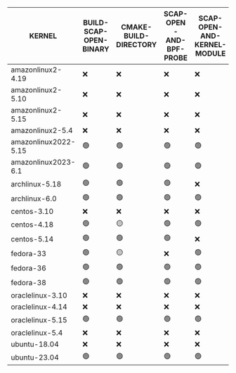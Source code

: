|        KERNEL        | BUILD-SCAP-OPEN-BINARY | CMAKE-BUILD-DIRECTORY | SCAP-OPEN-AND-BPF-PROBE | SCAP-OPEN-AND-KERNEL-MODULE | SCAP-OPEN-AND-MODERN-PROBE | BUILD-BPF-PROBE | BUILD-KERNEL-MODULE |
|----------------------|------------------------|-----------------------|-------------------------|-----------------------------|----------------------------|-----------------|---------------------|
| amazonlinux2-4.19    | ❌                     | ❌                    | ❌                      | ❌                          | ❌                         | ❌              | ❌                  |
| amazonlinux2-5.10    | ❌                     | ❌                    | ❌                      | ❌                          | ❌                         | ❌              | ❌                  |
| amazonlinux2-5.15    | ❌                     | ❌                    | ❌                      | ❌                          | ❌                         | ❌              | ❌                  |
| amazonlinux2-5.4     | ❌                     | ❌                    | ❌                      | ❌                          | ❌                         | ❌              | ❌                  |
| amazonlinux2022-5.15 | 🟢                     | 🟢                    | 🟢                      | 🟢                          | 🟢                         | 🟢              | 🟢                  |
| amazonlinux2023-6.1  | 🟢                     | 🟢                    | 🟢                      | 🟢                          | 🟢                         | 🟢              | 🟢                  |
| archlinux-5.18       | 🟢                     | 🟢                    | 🟢                      | ❌                          | 🟢                         | 🟢              | ❌                  |
| archlinux-6.0        | 🟢                     | 🟢                    | 🟢                      | 🟢                          | 🟢                         | 🟢              | 🟢                  |
| centos-3.10          | ❌                     | ❌                    | ❌                      | ❌                          | ❌                         | ❌              | ❌                  |
| centos-4.18          | 🟢                     | 🟡                    | 🟢                      | 🟢                          | 🟡                         | 🟢              | 🟢                  |
| centos-5.14          | 🟢                     | 🟢                    | 🟢                      | ❌                          | 🟢                         | 🟢              | ❌                  |
| fedora-33            | 🟢                     | 🟡                    | ❌                      | 🟢                          | 🟡                         | 🟢              | 🟢                  |
| fedora-36            | 🟢                     | 🟢                    | 🟢                      | 🟢                          | 🟢                         | 🟢              | 🟢                  |
| fedora-38            | 🟢                     | 🟢                    | 🟢                      | 🟢                          | 🟢                         | 🟢              | 🟢                  |
| oraclelinux-3.10     | ❌                     | ❌                    | ❌                      | ❌                          | ❌                         | ❌              | ❌                  |
| oraclelinux-4.14     | ❌                     | ❌                    | ❌                      | ❌                          | ❌                         | ❌              | ❌                  |
| oraclelinux-5.15     | 🟢                     | 🟢                    | 🟢                      | 🟢                          | 🟢                         | 🟢              | 🟢                  |
| oraclelinux-5.4      | ❌                     | ❌                    | ❌                      | ❌                          | ❌                         | ❌              | ❌                  |
| ubuntu-18.04         | ❌                     | ❌                    | ❌                      | ❌                          | ❌                         | ❌              | ❌                  |
| ubuntu-23.04         | 🟢                     | 🟢                    | 🟢                      | 🟢                          | 🟢                         | 🟢              | 🟢                  |
